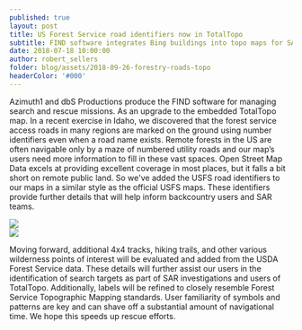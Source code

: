 ```yaml
---
published: true
layout: post
title: US Forest Service road identifiers now in TotalTopo
subtitle: FIND software integrates Bing buildings into topo maps for SAR.
date: 2018-07-18 10:00:00
author: robert_sellers
folder: blog/assets/2018-09-26-forestry-roads-topo
headerColor: '#000'
---
```


Azimuth1 and dbS Productions produce the FIND software for managing search and rescue missions.  As an upgrade to the embedded TotalTopo map.  In a recent exercise in Idaho, we discovered that the forest service access roads in many regions are marked on the ground using number identifiers even when a road name exists. Remote forests in the US are often navigable only by a maze of numbered utility roads and our map’s users need more information to fill in these vast spaces. Open Street Map Data excels at providing excellent coverage in most places, but it falls a bit short on remote public land. So we've added the USFS road identifiers to <!--more--> our maps in a similar style as the official USFS maps. These identifiers provide further details that will help inform backcountry users and SAR teams.


<div class="flexItem col-md-10">
<img class="img-responsive sarcatImg" src="{{site.baseurl}}/{{page.folder}}/topo-USFS.png">
</div>


<div class="flexItem col-md-10">
<img class="img-responsive sarcatImg" src="{{site.baseurl}}/{{page.folder}}/topo-USFS2.png">
</div>


Moving forward, additional 4x4 tracks, hiking trails, and other various wilderness points of interest will be evaluated and added from the USDA Forest Service data. These details will further assist our users in the identification of search targets as part of SAR investigations and users of TotalTopo. Additionally, labels will be refined to closely resemble Forest Service Topographic Mapping standards. User familiarity of symbols and patterns are key and can shave off a substantial amount of navigational time. We hope this speeds up rescue efforts.
